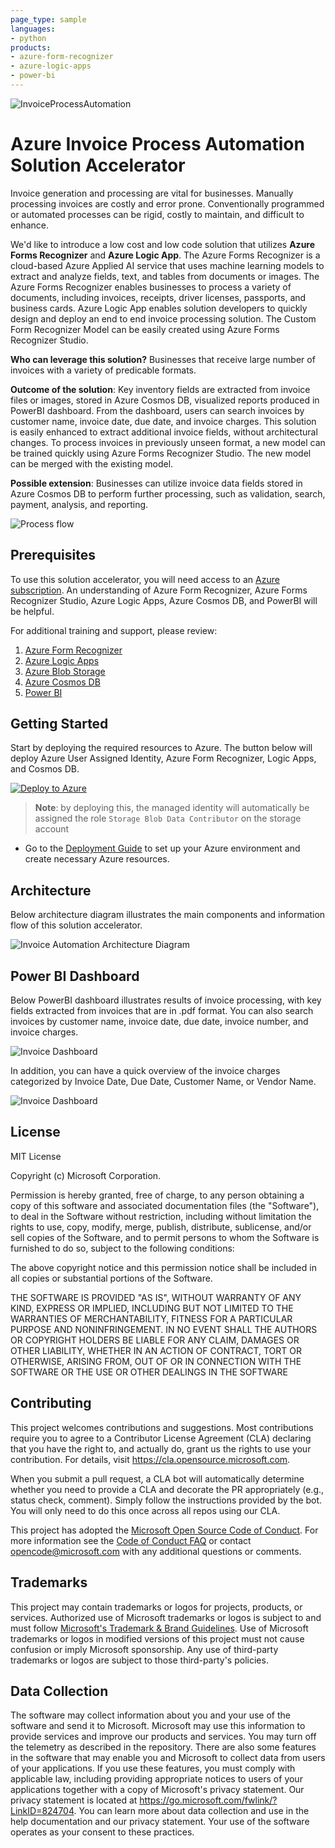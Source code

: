 ```yaml
---
page_type: sample
languages:
- python
products:
- azure-form-recognizer
- azure-logic-apps
- power-bi
---
```


![InvoiceProcessAutomation](./Deployment/img/InvoiceProcessAutomation.png)

# Azure Invoice Process Automation Solution Accelerator

Invoice generation and processing are vital for businesses. Manually processing invoices are costly and error prone. Conventionally programmed or automated processes can be rigid, costly to maintain, and difficult to enhance. 

We'd like to introduce a low cost and low code solution that utilizes **Azure Forms Recognizer** and **Azure Logic App**. The Azure Forms Recognizer is a cloud-based Azure Applied AI service that uses machine learning models to extract and analyze fields, text, and tables from documents or images. The Azure Forms Recognizer enables businesses to process a variety of documents, including invoices, receipts, driver licenses, passports, and business cards. Azure Logic App enables solution developers to quickly design and deploy an end to end invoice processing solution. The Custom Form Recognizer Model can be easily created using Azure Forms Recognizer Studio.


**Who can leverage this solution?** Businesses that receive large number of invoices with a variety of  predicable formats. 

**Outcome of the solution**: Key inventory fields are extracted from invoice files or images, stored in Azure Cosmos DB, visualized reports produced in PowerBI dashboard. From the dashboard, users can search invoices by customer name, invoice date, due date, and invoice charges. 
This solution is easily enhanced to extract additional invoice fields, without architectural changes. To process invoices in previously unseen format, a new model can be trained quickly using Azure Forms Recognizer Studio. The new model can be merged with the existing model.  

**Possible extension**: Businesses can utilize invoice data fields stored in Azure Cosmos DB to perform further processing, such as validation, search, payment, analysis, and reporting.


![Process flow](./Deployment/img/ProcessFlow.png "Process flow")

## Prerequisites

To use this solution accelerator, you will need access to an [Azure subscription](https://azure.microsoft.com/en-us/free/). An understanding of Azure Form Recognizer, Azure Forms Recognizer Studio, Azure Logic Apps, Azure Cosmos DB, and PowerBI will be helpful.

For additional training and support, please review:

1. [Azure Form Recognizer](https://azure.microsoft.com/en-us/services/form-recognizer/)
2. [Azure Logic Apps](https://azure.microsoft.com/en-us/services/logic-apps/#overview)
3. [Azure Blob Storage](https://azure.microsoft.com/en-us/services/storage/blobs/#overview)
4. [Azure Cosmos DB](https://azure.microsoft.com/en-us/services/cosmos-db/)
5. [Power BI](https://docs.microsoft.com/en-us/power-bi/fundamentals/power-bi-overview)


## Getting Started
Start by deploying the required resources to Azure. The button below will deploy Azure User Assigned Identity, Azure Form Recognizer, Logic Apps, and Cosmos DB. 

[![Deploy to Azure](https://aka.ms/deploytoazurebutton)](https://portal.azure.com/#create/Microsoft.Template/uri/https%3A%2F%2Fraw.githubusercontent.com%2Fmicrosoft%2FAzure-Invoice-Process-Automation-Solution-Accelerator%2Fmain%2FDeployment%2Fdeploy.json)

> **Note**: by deploying this, the managed identity will automatically be assigned the role `Storage Blob Data Contributor` on the storage account

* Go to the [Deployment Guide](./Deployment/Deployment.md) to set up your Azure environment and create necessary Azure resources. 

## Architecture
Below architecture diagram illustrates the main components and information flow of this solution accelerator. 

![Invoice Automation Architecture Diagram](./Deployment/img/InvoiceSAArchitecture.png "Invoice Automation Architecture Diagram")

## Power BI Dashboard

Below PowerBI dashboard illustrates results of invoice processing, with key fields extracted from invoices that are in .pdf format. You can also search invoices by customer name, invoice date, due date, invoice number, and invoice charges. 

![Invoice Dashboard](./Deployment/img/PBI-w-Text-Search.png "Invoice Dashboard")

In addition, you can have a quick overview of the invoice charges categorized by Invoice Date, Due Date, Customer Name, or Vendor Name. 

![Invoice Dashboard](./Deployment/img/PBI-Invoices-by-Category.png "Invoice Dashboard")

## License
MIT License

Copyright (c) Microsoft Corporation.

Permission is hereby granted, free of charge, to any person obtaining a copy
of this software and associated documentation files (the "Software"), to deal
in the Software without restriction, including without limitation the rights
to use, copy, modify, merge, publish, distribute, sublicense, and/or sell
copies of the Software, and to permit persons to whom the Software is
furnished to do so, subject to the following conditions:

The above copyright notice and this permission notice shall be included in all
copies or substantial portions of the Software.

THE SOFTWARE IS PROVIDED "AS IS", WITHOUT WARRANTY OF ANY KIND, EXPRESS OR
IMPLIED, INCLUDING BUT NOT LIMITED TO THE WARRANTIES OF MERCHANTABILITY,
FITNESS FOR A PARTICULAR PURPOSE AND NONINFRINGEMENT. IN NO EVENT SHALL THE
AUTHORS OR COPYRIGHT HOLDERS BE LIABLE FOR ANY CLAIM, DAMAGES OR OTHER
LIABILITY, WHETHER IN AN ACTION OF CONTRACT, TORT OR OTHERWISE, ARISING FROM,
OUT OF OR IN CONNECTION WITH THE SOFTWARE OR THE USE OR OTHER DEALINGS IN THE
SOFTWARE


## Contributing
This project welcomes contributions and suggestions.  Most contributions require you to agree to a Contributor License Agreement (CLA) declaring that you have the right to, and actually do, grant us the rights to use your contribution. For details, visit https://cla.opensource.microsoft.com.

When you submit a pull request, a CLA bot will automatically determine whether you need to provide a CLA and decorate the PR appropriately (e.g., status check, comment). Simply follow the instructions provided by the bot. You will only need to do this once across all repos using our CLA.

This project has adopted the [Microsoft Open Source Code of Conduct](https://opensource.microsoft.com/codeofconduct/). For more information see the [Code of Conduct FAQ](https://opensource.microsoft.com/codeofconduct/faq/) or contact [opencode@microsoft.com](mailto:opencode@microsoft.com) with any additional questions or comments.

## Trademarks
This project may contain trademarks or logos for projects, products, or services. Authorized use of Microsoft trademarks or logos is subject to and must follow [Microsoft's Trademark & Brand Guidelines](https://www.microsoft.com/en-us/legal/intellectualproperty/trademarks/usage/general). Use of Microsoft trademarks or logos in modified versions of this project must not cause confusion or imply Microsoft sponsorship. Any use of third-party trademarks or logos are subject to those third-party's policies.

## Data Collection
The software may collect information about you and your use of the software and send it to Microsoft. Microsoft may use this information to provide services and improve our products and services. You may turn off the telemetry as described in the repository. There are also some features in the software that may enable you and Microsoft to collect data from users of your applications. If you use these features, you must comply with applicable law, including providing appropriate notices to users of your applications together with a copy of Microsoft's privacy statement. Our privacy statement is located at https://go.microsoft.com/fwlink/?LinkID=824704. You can learn more about data collection and use in the help documentation and our privacy statement. Your use of the software operates as your consent to these practices.
